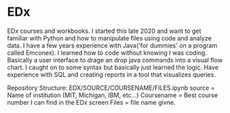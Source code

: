 # EDx
EDx courses and workbooks. I started this late 2020 and want to get familiar with Python and how to manipulate files using code and analyze data. I have a few years experience with Java('for dummies' on a program called Emconex). I learned how to code without knowing I was coding. Basically a user interface to drage an drop java commands into a visual flow chart. I caught on to some syntax but basically just learned the logic.
Have experience with SQL and creating reports in a tool that visualizes queries.

Repository Structure:
EDX/SOURCE/COURSENAME/FILES.ipynb
  source = Name of institution (MIT, Michigan, IBM, etc...)
  Coursename = Best course number I can find in the EDx screen
  Files = file name givne.

